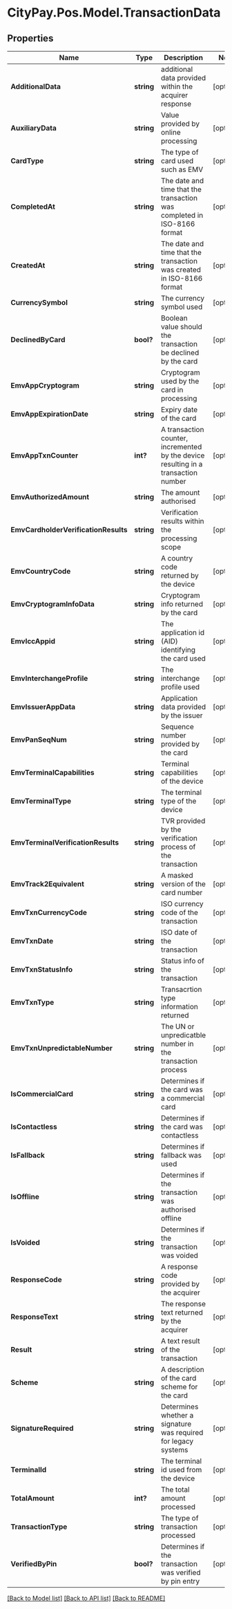 # CityPay.Pos.Model.TransactionData
## Properties

Name | Type | Description | Notes
------------ | ------------- | ------------- | -------------
**AdditionalData** | **string** | additional data provided within the acquirer response | [optional] 
**AuxiliaryData** | **string** | Value provided by online processing | [optional] 
**CardType** | **string** | The type of card used such as EMV | [optional] 
**CompletedAt** | **string** | The date and time that the transaction was completed in ISO-8166 format | [optional] 
**CreatedAt** | **string** | The date and time that the transaction was created in ISO-8166 format | [optional] 
**CurrencySymbol** | **string** | The currency symbol used | [optional] 
**DeclinedByCard** | **bool?** | Boolean value should the transaction be declined by the card | [optional] 
**EmvAppCryptogram** | **string** | Cryptogram used by the card in processing | [optional] 
**EmvAppExpirationDate** | **string** | Expiry date of the card | [optional] 
**EmvAppTxnCounter** | **int?** | A transaction counter, incremented by the device resulting in a transaction number | [optional] 
**EmvAuthorizedAmount** | **string** | The amount authorised | [optional] 
**EmvCardholderVerificationResults** | **string** | Verification results within the processing scope | [optional] 
**EmvCountryCode** | **string** | A country code returned by the device | [optional] 
**EmvCryptogramInfoData** | **string** | Cryptogram info returned by the card | [optional] 
**EmvIccAppid** | **string** | The application id (AID) identifying the card used | [optional] 
**EmvInterchangeProfile** | **string** | The interchange profile used | [optional] 
**EmvIssuerAppData** | **string** | Application data provided by the issuer | [optional] 
**EmvPanSeqNum** | **string** | Sequence number provided by the card | [optional] 
**EmvTerminalCapabilities** | **string** | Terminal capabilities of the device | [optional] 
**EmvTerminalType** | **string** | The terminal type of the device | [optional] 
**EmvTerminalVerificationResults** | **string** | TVR provided by the verification process of the transaction | [optional] 
**EmvTrack2Equivalent** | **string** | A masked version of the card number | [optional] 
**EmvTxnCurrencyCode** | **string** | ISO currency code of the transaction | [optional] 
**EmvTxnDate** | **string** | ISO date of the transaction | [optional] 
**EmvTxnStatusInfo** | **string** | Status info of the transaction | [optional] 
**EmvTxnType** | **string** | Transacrtion type information returned | [optional] 
**EmvTxnUnpredictableNumber** | **string** | The UN or unpredicatble number in the transaction process | [optional] 
**IsCommercialCard** | **string** | Determines if the card was a commercial card | [optional] 
**IsContactless** | **string** | Determines if the card was contactless | [optional] 
**IsFallback** | **string** | Determines if fallback was used | [optional] 
**IsOffline** | **string** | Determines if the transaction was authorised offline | [optional] 
**IsVoided** | **string** | Determines if the transaction was voided | [optional] 
**ResponseCode** | **string** | A response code provided by the acquirer | [optional] 
**ResponseText** | **string** | The response text returned by the acquirer | [optional] 
**Result** | **string** | A text result of the transaction | [optional] 
**Scheme** | **string** | A description of the card scheme for the card | [optional] 
**SignatureRequired** | **string** | Determines whether a signature was required for legacy systems | [optional] 
**TerminalId** | **string** | The terminal id used from the device | [optional] 
**TotalAmount** | **int?** | The total amount processed | [optional] 
**TransactionType** | **string** | The type of transaction processed | [optional] 
**VerifiedByPin** | **bool?** | Determines if the transaction was verified by pin entry | [optional] 

[[Back to Model list]](../README.md#documentation-for-models) [[Back to API list]](../README.md#documentation-for-api-endpoints) [[Back to README]](../README.md)


